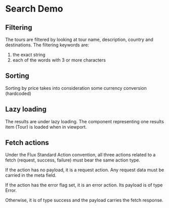 # Search Demo

## Filtering

The tours are filtered by looking at tour name, description, country and destinations.
The filtering keywords are:

1.  the exact string
2.  each of the words with 3 or more characters

## Sorting

Sorting by price takes into consideration some currency conversion (hardcoded)

## Lazy loading

The results are under lazy loading. The component representing one results item (Tour) is loaded when in viewport.

## Fetch actions

Under the Flux Standard Action convention, all three actions related to a fetch (request, success, failure) must bear the same action type.

If the action has no payload, it is a request action. Any request data must be carried in the meta field.

If the action has the error flag set, it is an error action. Its payload is of type Error.

Otherwise, it is of type success and the payload carries the fetch response.
